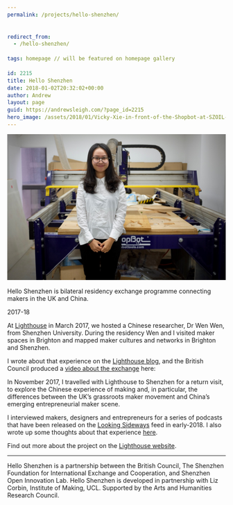 ```yaml
---
permalink: /projects/hello-shenzhen/


redirect_from:
  - /hello-shenzhen/

tags: homepage // will be featured on homepage gallery

id: 2215
title: Hello Shenzhen
date: 2018-01-02T20:32:02+00:00
author: Andrew
layout: page
guid: https://andrewsleigh.com/?page_id=2215
hero_image: /assets/2018/01/Vicky-Xie-in-front-of-the-Shopbot-at-SZOIL-copy.jpg
---
```


<img class="size-full wp-image-2218" src="/assets/2018/01/Vicky-Xie-in-front-of-the-Shopbot-at-SZOIL-copy.jpg" alt=""     />

Hello Shenzhen is bilateral residency exchange programme connecting makers in the UK and China.

<span class="label">2017-18</span>

<!--more-->

At [Lighthouse](http://www.lighthouse.org.uk/programme/hello-shenzhen) in March 2017, we hosted a Chinese researcher, Dr Wen Wen, from Shenzhen University. During the residency Wen and I visited maker spaces in Brighton and mapped maker cultures and networks in Brighton and Shenzhen.


I wrote about that experience on the [Lighthouse blog](http://creativeconomy.britishcouncil.org/blog/17/04/03/finding-common-ground/), and the British Council produced a [video about the exchange](https://www.youtube.com/watch?v=rJ6iEj8YUb0) here:



In November 2017, I travelled with Lighthouse to Shenzhen for a return visit, to explore the Chinese experience of making and, in particular, the differences between the UK’s grassroots maker movement and China’s emerging entrepreneurial maker scene.


I interviewed makers, designers and entrepreneurs for a series of podcasts that have been released on the [Looking Sideways](https://lookingsideways.net/category/hello-shenzhen/) feed in early-2018. I also wrote up some thoughts about that experience [here](https://medium.com/lighthousearts/maker-culture-in-shenzhen-bottom-up-meets-top-down-66c66027ed1b).

Find out more about the project on the [Lighthouse website](http://www.lighthouse.org.uk/programme/hello-shenzhen).

* * *

Hello Shenzhen is a partnership between the British Council, The Shenzhen Foundation for International Exchange and Cooperation, and Shenzhen Open Innovation Lab. Hello Shenzhen is developed in partnership with Liz Corbin, Institute of Making, UCL. Supported by the Arts and Humanities Research Council.